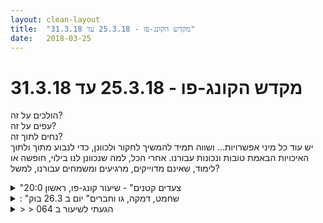 ```yaml
---
layout: clean-layout
title:  "מקדש הקונג-פו - 25.3.18 עד 31.3.18"
date:   2018-03-25
---
```

# מקדש הקונג-פו - 25.3.18 עד 31.3.18 
הולכים על זה?<br> עפים על זה?<br> נחים לתוך זה?<br> יש עוד כל מיני אפשרויות... ושווה תמיד להמשיך לחקור ולכוונן, כדי לנבוע מתוך ולתוך האיכויות הבאמת טובות ונכונות עבורנו. אחרי הכל, למה שנכוונן לנו בילוי, חופשה או לימוד, שאינם מדוייקים, מרגיעים ומשמחים עבורנו, למשל?

<details>
                    <summary>"צעדים קטנים" - שיעור קונג-פו, ראשון 20:0</summary>
                    כניסה מיידית למצב של עבודה<br> הנאה ומשחק.&nbsp;&nbsp;כמו ילדים.<br> תקשורת נעימה.<br> הנאה ומנוחה<br> עבודה עם התנגדויות<br> אי-נוחות והמתנות שמגיעות איתה<br> עבודת ידיים<br> תרגול פורמות במהירות גבוהה<br> היכן אני נמצא?<br> קבלה<br> מצפן ההנאה<br> הנאה, סבל ולמידה מהם<br> ביצוע משימות בשלבים<br> עמידת ידיים<br> <br> שיעור עשיר ונהדר. ביחד עם דרור, ריבּ, עדי, יניב וישי.<br> מ 18:55 עד 22:45
                  </details><details>
                    <summary>: "שחמט, דמקה, גו וחברים" יום ב 26.3 בוק</summary>
                    אם אני יכול לשחק שח או דמקה או גו לצפות<br> אילו מהלכים אפשריים לפרטנר, ואיך אוכל להגיב<br> לכל מהלך שלו,<br> ואם אוכל להתבונן ולראות אילו מהלכים אפשריים<br> לי בסיטואציה אליה הגענו במשחק, ואיך הפרטנר<br> יוכל להגיב על כל אחת מהן,<br> אוכל באותו האופן להתבונן בפרטנר ובעצמי בעת<br> הקרב, להיות מוכן להגיב על כל מהלך, ולפעול איך <br> שנראה הכי קשה ליריב להגיב יעיל.<br> עבדנו בשיטת אימון בה נלחמנו בבעיטות עד גובה<br> החגורה, לאט ובלא ליצור מגע.<br> הרבה לחץ ירד ואיפשר ראייה צלולה יותר של האפשרויות<br> ויעילותן. התאמנו גם בבעיטות לא חזקות,<br> וראינו את ההבדלים.
                  </details><details>
                    <summary>> > הגעתי לשיעור ב 064</summary>
                    
                  </details><details>
                    <summary>"שחמט, דמקה, גו וחברים" – שעור יום ב' 26.3.3</summary>
                    שעת הגעה: 6:30 – שעת סיום השיעור ה&quot;רשמי&quot;: 7:55 – סיום השיעור שלי: 8:15<br> משתפים: יואב, אינגריד, רמי<br> מנחה: בן<br> <br> הגעתי לשיעור עם כיווץ במפרק ירך שמאל, שנות מורגש לכל אורך השיעור.<br> הנושא שלי לאותו בקר: להתבונן ברזולוציה דקה יותר ממה שאני רגילה על מה שקורה לי כשאני חווה רגשות – פחד/ התרגשות/ חוסר אונים ולאפשר באופן מודע לרגשות האלה להיות – מבלי להאמין למחשבה שאני חלשה וחשופה ושאין לי מה לעשות עם זה.<br> <br> -&nbsp;&nbsp;&nbsp;&nbsp;בשיעור בהנחיית בן התחלנו בתרגול הסתות באוויר, בעיטות באוויר.<br> -&nbsp;&nbsp;&nbsp;&nbsp;בזוגות, א&quot;כ פרטנרים מתחלפים, א&quot;כ מול בן.<br> -&nbsp;&nbsp;&nbsp;&nbsp;כשהסתכלתי על קרב הרגליים תחילה של יואב עם בן, הבעיטות של בן ביואב נראו לי מפחידות והרשיתי לעצמי לחוות את הפחד שהן עוררו.<br> -&nbsp;&nbsp;&nbsp;&nbsp;א&quot;כ התבוננתי ברמי, שגם הוא &quot;חטף&quot; בעיטות אבל אל נראה מתרגש מכך יתר על המידה.<br> -&nbsp;&nbsp;&nbsp;&nbsp;כשהגיע תורי חוויתי שילוב של ביטחון בכך שבן לא יפגע בי ויתאים את עוצמת הבעיטות שלו אלי, יחד עם פחד מאוד גדול – הרגשתי חיוורת.<br> -&nbsp;&nbsp;&nbsp;&nbsp;תוך כדי האימון בן השווה את הקרב למשחק דמקה או שח מת – זה פתח לי תובנה חדשה כי ממש ראיתי את מה שהוא ניסה להעביר לנו: לא מי שיותר גדול או יותר חזק או יותר זריז מנצח, אלא מי &quot;שרואה את המהלך הבא&quot;, כלומר מי שיש לו תכנית ואסטרטגיה. זה מאוד התחבר לי לחווייה של משחקי שחמת שהתנסיתי בהם בחודשים האחרונים.<br> לאחר שיחה עם בן בנושא אחר לגמרי התיישבתי ורשמתי התרשמויות מהשיעור וסיימתי בשעה 8:15.<br> היה שיעור משמעותי מאוד, למידה עמוקה ומקדמת, עם שילוב מושלם בין מה שהגיע אלי בתחילת השיעור לבין מה שבן העביר.<br>
                  </details><details>
                    <summary>"כוחות תומכים" - שלישי 21:3</summary>
                    התחלתי בערך בתשע וסיימתי בערך בעשר.<br> <br> בעיקר הרבה פורמות, יחסית, שביצעתי ושנעזרתי בהם בכדי לחדד את ההבדלים בין סגנון ה&quot;אגרוף האדום&quot; לבין סגנון &quot;ארבע התופעות&quot;,<br> <br> ככאלו שבעיקר מרכיבים את ה&quot;לאו חו&quot; שלנו. <br> <br> לקט תנועות רציפות במהירות גבוהה יחסית של תנועה עד שלוש בדר&quot;כ, מפורמות מסוימות, שפתחו בפני <br> <br> הבנה וראייה כיצד הן יכולות לשרת אותי בקרבות. <br> <br> המשך חקירה של פורמת &quot;חמש החיות&quot; וכיף בלבצע אותה מבחינת התנסויות שונות איתה.<br> <br> תודה !
                  </details><details>
                    <summary>שלישי 21:00 27.3.201</summary>
                    הגעתי לאיזור השיעור מוקדם אבל לא היה לי חשק וכח לעשות עם עצמי משהו. היה בי המון כאב רגשי ולאות פיזית ומנטלית.<br> <br> התיישבתי באזור נקודת המפגש בסביבות 8:50 ופשוט חיכיתי שמישהו יאסוף אותי מתי שהוא וייתן לי תרגילים ואני אנסה לבצע אותם בשעת אמת כמיטב יכולתי. קצת כמו בובה על חוט שמפעילים אותה. זה יותר קל כזה שמפעילים אותי מבחוץ לפעמים. ובאותם רגעים אני אכן משתדל לעשות את המיטב. בנתיים כן הצלחתי קצת לעבוד עם עצמי על איפשור לעצמי להרגיש, על שימת לב לשקט. <br> <br> בסביבות 21:25 הסייען החיצוני ניגש אליי ואמר לי שהוא סיים את תפקידו הערב. ואני חשבתי... הממ... זה מעניין. עד כה הייתי בטוח שמישהו ישלוף אותי ויעשה איתי איזו עבודה, ועכשיו מציגים לי כביכול את הרמה הבאה... אני כאילו יותר אחראי על השיעור שלי ולא אמור לצפות לכלום, אני מתחיל מתי שאני מתחיל ומסיים מתי שאני מסיים בין אם מישהו נותן לי תרגילים ובין אם לא. זה מה שהבנתי שעליי ללמוד מההתרחשות הזו.<br> <br> ואז עלה בי גם כאב שלא עשיתי מספיק עד אז... וגם בדידות, שמשאירים אותי לבד בעצם, מה שהצטרף לבדידות שחשתי גם לפני כן וגם כאב על כך שלא הבנתי עד כה בדיוק מה לעשות, כאילו הייתי אמור להבין את כל זה לבד עד עכשיו... וגם שיפוט על כך שלא הצלחתי ועשיתי יותר עד שהסייען החיצוני הלך וכאילו &quot;השיעור הסתיים&quot;.<br> <br> אבל בעצם הבנתי שהשיעור לא באמת הסתיים (כמו שהוא לא באמת התחיל) והמשכתי פשוט לתרגל בעוז את מה שחשבתי שהיה כדאי לי לעבוד עליו. עבדתי עם מסת הכאב הרגשי, להיות מודע לזה, להיות מודע גם לזה שמתבונן בזה. היו לי רגעים של הצלחה. אבל גם היה לי בלבול אם כדאי לי לשים לב רק לכאב הרגשי ולהיות נוכח שם או להיות נוכח בכללי כשבתוך זה יש גם את הכאב הרגשי. כביכול שתי מקורות התייחסות לנושא התנגשו זה בזה. <br> <br> הגעתי לאיזו התחלה של הבנה שאחד הסימנים של מודעות זה שהיא לא נאבקת בכלום אז אם עולה בי גם שימת לב לנשימה\יופי\שקט\תחושת הגוף זה יהיה קצת טיפשי להיאבק בלחסום את זה ו&quot;להעיף&quot; את תשומת הלב שלי אל הכאב הרגשי בלבד כמו באיזה משטר שכזה. מצד שני זה לא אומר שאי אפשר לכוון את תשומת הלב במיוחד לכאב הרגשי מדי פעם תוך כדי שימת לב לצופה (נוכחות) אם זה מה שעולה וצף. אבל בלי מאבק כזה. נראה לי. בנתיים. דרוש המשך חקירה וגם אשמח לעזרה.<br> <br> סיימתי ב22:25 באופן רשמי עם עצמי. וחשבתי שזהו. אבל לא באמת, הרגשתי קצת אחר כך שהסיום היה מלאכותי כי בעצם התחשק לי אחר כך להמשיך לעשות עוד דברים והמשכתי אח&quot;כ לעשות עוד דברים כמו לרוץ ולשפר את העבודה עם הנשימה, גמישות... וזה נמשך עד 23:00 בערך.
                  </details><details>
                    <summary>> > "כוחות תומכים</summary>
                    
                  </details><details>
                    <summary>שני 26.3.18 בוקר "שחמט, דמקה, גו וחברים</summary>
                    שעת התחלה 06:14&nbsp;&nbsp;חימום, הנאה מהתנועה. חשוך עדיין. שעון קיץ כך ששוב יש הזדמנות לחוות את הזריחה. <br> יוצא מנקודת ההנחה ששום הדרכה לא תועבר ומתחיל את השיעור. קשב למה מגיע אליי. לא מגיעים דברים גדולים אז אני מתחיל בעדינות. תנועות, בהמשך עבודת מדיטציה. כשאני פוקח את העיניים אינגריד כבר שם. בהמשך מצטרפים רמי ובן.<br> תרגול קרבות רגליים, החלפות. עבודה עם בן, תחושה שהוא מוגן היטב, לא יוזם, עבודה מדויקת על טווח. מרגיש קצת תסכול, מכך שקשה להגיע אליו, מצד שני נפתח לאפשרויות שהופכות לזמינות ברמת מיומנות כזו.<br> שיתופים - זיהוי של איזשהו ערפל או חוסר בהירות ומיקוד לגבי העבודה שלי עם הפרטנרים. <br> הסבר קצר, דימוי של משחק שח, דמקה או גו. העבודה עם אפשרויות, ואריאציות, בחינה של חלופות שונות, ההשלכות שלהן, בחירה בחלופה, התבוננות בתוצאה.<br> עבודה עם עצמי מול יריב דמיוני, אני תוקף, בהמשך אני מתגונן. הפך להיות מאד מוחשי וממשי. <br> סיבוב שני, עבודה בתורות עם בן. אני מזהה אצלי כמה מגמות. אחת היא כמה בטוחה הסביבה הזו עבורי? חוויתי חשש מספיגה של בעיטה בעוצמה חזקה, שקצת מנע ממני את ההנאה ה״משחקית״. כמה אני יכול להרשות לעצמי מול בן, עם ההרגל שלי לשמור על בטחון של הפרטנר שלי (למרות שאני בידיעה שהוא לא באמת זקוק ל״שמירה״ הזו) <br> זיהיתי שברמה מסויימת ההרגל הבטיחותי הזה קצת מעכב אותי. אני נמצא בפחות בקרה ממה שחשבתי על ההפעלה והכיבוי שלו.<br> בהתבוננות בעת התיעוד עולה לי עולם שלם של הטעיות, מגוון של בעיטות, מעין עולם שעשוע, שלא היה זמין לי בעת התרגול הבוקר. <br> עבודה נוספת עם ״יריב דמיוני״ הופך להיות תרגיל שמרגיש לי מלא בפוטנציאל.<br> עבודה פנימית קצרה תוך עבודה עם גמישות, השילוב עם הגמישות הפך את החוויה שלי מהעבודה ל״פחות כבדה״.<br> התבוננות ברובד פנימי שלי, לא מילולי או מחשבתי, שהיה שם מאז ומעולם, נאמר ה״אני הפנימי האמיתי שלי״. תרגול מעניין, מאתגר ומהנה. <br> סיום שיעור 07:58
                  </details><details>
                    <summary>רביעי 28.3.18 בוקר "הזדמנויות לוחשות</summary>
                    שעת התחלת השיעור 06:20 מיקום: לונדון מיניסטור<br> הגעה בנחת ללא מאמץ. בפועל יכולתי להגיע גם קודם אבל מהרגע שאני בתחושה של עודף (זמן) פתאום נעלם הלחץ. נעים, מעניין.<br> תנועות קלות: דגש על הנאה ולמידה<br> האגן- מזהה נוקשות בגב תחתון. תנועות שונות לשיפור התחושה. התבוננות באיכויות שיש ביכולת של הגב להחזיק עצמו זקוף בצורה כמעט נטולת מאמץ. <br> האגן כמחבר בין פלג גוף עליון לתחתון, האגן כמרכז וכמחולל של חלק גדול של התנועה. לכל התבוננות יש איכויות משלה. <br> השאיפה של השיעור שלי ״להתחרות״ בשיעורים קודמים: רואה שמצד אחד יש שם משהו מקדם, מצד שני משהו מלחיץ, האם מה שאני עושה כרגע יותר טוב או פחות טוב? איך הוא בהשוואה לשיעורים קודמים?<br> מנסה להתחבר לתדר אחר, שבו עבודה עם הנאה, מה כיף לי? לראות את ההצלחות של השיעורים הקודמים, ליהנות מהן, לראות אותן כסוג של סטנדרט. עבודה מתוך מקום שבו השיעור שלי כבר טוב יותר, בדיעבד. כאילו השגתי את זה כבר. <br> נהנה מהמרחב של הזמן שפיניתי לעצמי לטובת השיעור. <br> גלגולים - קדימה ואחורה, ממצב שכיבה ומעמידה שפופה. גיליתי שאחרי כמה גלגולים יש לי מעין סחרחורת. לא בטוח שזה מחוייב. מודעות לעצמות הגב, בעיקר בחלק העליון, ״גיליתי״ עצם חדשה.<br> עבודה עם גב ״פתוח״ וגב ״סגור״ <br> תרגול הזזות עם רמי - לקראת סוף התרגול, עבודה עם גב ״פתוח״ הרגשתי ששדרג את העבודה שלי. המשכנו בקרב נגיעות עדין. גילוי של עבודה עם גב פתוח וסגור במרחב הזה, שיפור לתרגול שלי.<br> סיום שיעור 08:30
                  </details><details>
                    <summary>רביעי 20:00 28.3.2018 "טוב אמיתי</summary>
                    התחלתי את השיעור שלי ב18:45<br> <br> עבודה פנימית בדגש על איפשור לרגשות\ תחושות להיות תוך כדי שימת לב גם לזה שמתבונן.<br> <br> עם ריבּ:<br> <br> דיאלוגים פנימיים שמציקים לנו יכולים להיראות מאוד קונקרטיים. אפשר לתת להם קול בתוכנו שמגחיך אותם.<br> אמרתי בפנים וגם בקול כל מיני דברים כמו בלה בלה בלה ומיאו מיאו מיאו... זה עזר להתחיל להרגיש שזה<br> לא אמיתי לגמרי, משהו כזה.<br> <br> סיימתי ב20:50<br> <br> אחרי השיעור המשכתי עוד לשבת עם עצמי ולתרגל איפשור\ נוכחות.<br> <br> היה משמעותי מאד.<br> <br> תודה<br>
                  </details><details>
                    <summary>"הזדמנויות לוחשות" - שעור יום ד' בקר 28.3.1</summary>
                    הגעתי ללונדון מיניסטור בשעה 6:30<br> <br> מה שהגיע אלי בתחילת השיעור היה להעמיק את תחושת הנוכחות שלי באמצעות חיזוק תחושת הנעימות בגוף.<br> התאמנתי עד שעה 8:20 ורוב הזמן עבדתי על גמישות, הרפיה, מנוחה וגם מעט תרגלתי בעיטות ותזוזות במרחב מול יריב דמיוני.<br> <br> חידדתי את היכולת שליטה שלי בהעצמת הנוכחות ובחירת החווייה שלי. מאוד נהניתי מהמרחב שאפשר לי זאת.
                  </details><details>
                    <summary>שלישי 28.03.2018 שיעור לא רישמ</summary>
                    שם התכוונות &quot;צעד חרישי&quot;,<br> אימון קצרצר מאוד במסגרת המיקרו שיעורים, תוך כדי מצב פיזי חיצוני של מחלה השיעור נכנס לחרך הפיזי של קימה לאחר מקלחת והליכה למיטה לישון. <br> נפתח עם קידה ונמשך עם מצב של ניסיון להפתח לכוחות שונים של ריפוי לשערי למידה תוך כדי הליכה למיטה.<br> הרגשתי כוחות שונים שערים שונים שמתדפקים, ניסיתי כמיטב יכולתי להיות קשוב להם. <br> לאחר ששכבתי במיטה, קמתי שוב כדי לסגור את השיעור בקידה.<br> היה שיעור מצוין.<br>
                  </details><details>
                    <summary>> > איזה יופי!!</summary>
                    
                  </details><details>
                    <summary>"צעדים קטנים" ראשון 25.3.18 20:0</summary>
                    השיעור מתחיל בערך ב 19:30<br> להנחות תנועה נעימה<br> מתחילים בישיבה<br> מה מאפשר לנו מרחב הישיבה<br> זורמים לעמידה<br> להנות מהגוף<br> משחקים <br> רוקדים<br> עבודה עם דימוי של לוחמי סומו<br> הממשיכה גם בדרך אל הגינה<br> דרך הדימוי אפשור לעצמה של הקול להיות<br> <br> להנחות תקשורת נעימה<br> זורמים אל מתקן החבלים שבגינה<br> תשומת לב לתקשורת עם הגוף שלנו<br> משחקיות ורוך בעזרת הקשב<br> <br> כמה דקות לסיום השיעור<br> הקשב הינו מכרה זהב שאינו כלה שתמיד זמין לנו <br> בחירת תנועה או כמה תנועות לסמן לנו משהו מענג במיוחד שחוונו השיעור שיהיה זמין לנו ביום יום<br> <br> שיעורי הנהדר עם ריב, בועז ויניב מסתיים בערך ב 20:20
                  </details><details>
                    <summary>"טוב אמיתי" רביעי בשמונ</summary>
                    שיעור כיפי ומועיל עם בועז,<br> בדרך לנקודת המפגש קיבלתי דיוק לגבי תנאי הציוד שסחבתי איתי כך שאוכל להתנייד יותר בחופשיות.<br> בהמשך קיבלתי הנחיה לעמידת לוחם קלילה ודינאמית עם תרגול יציאה לתקיפה והתחמקויות, תרגול בעיטה קדמית ובעיטת פטיש, גמישות, תרגלנו יד מתחמקת, סימונים והסטות, דיוקים לחמשת החיות והפניה ללקיחת שלושה דברים עיקריים מהשיעור. בחרתי בעמידת לוחם קלילה ודינמית, חיזוק בעיטות רגל שמאל שלי ושמירה על האצבעות. בנוסף עשינו תרגול אפשור והנאה מהנשימה.<br> לקראת סוף השיעור נזכרתי ברצוני לחזק את הגב התחתון כך שאוכל להחזיק ישיבה מזרחית בגב זקוף יותר בקלות.<br> <br> שיעור נהדר!<br> תודה!
                  </details><details>
                    <summary>> > כל הכבוד לבועז ולך</summary>
                    <br><br><table width='70%' cellpadding='0' cellspacing='0' bgcolor='#C6C7C6'><tr><td height='1'></td></tr></table><br><b>מדברים על מדיטציה:</b> <a href="http://forums.tapuz.co.il/meditation" target="_blank">http://forums.tapuz.co.il/meditation</a><br/><br/>לומדים את אמנות המדיטציה: <a href="http://www.ThePracticalMeditation.com" target="_blank" rel=nofollow>www.ThePracticalMeditation.com</a><br/>לומדים את אמנות היכולת: <a href="http://www.MagicalChanging.com" target="_blank" rel=nofollow>www.MagicalChanging.com</a>
                  </details><details>
                    <summary>> > > > תודה! חג שמח</summary>
                    
                  </details><details>
                    <summary>"שכבות וזרעים" חמישי 18:00 29.</summary>
                    שלוש נקודות לתשומת לב ועבודה איתן/ היעזרות בהן:<br> אני מרוצה<br> אני משתפר<br> אני עושה טוב (לעצמי, לאחרים, לעולם...)<br> אלו נקודות שאני יכול להבחין כיצד הן באות כבר לידי ביטוי, ואני יכול להעזר בהן להכוונה ושדרוג של העשייה שלי<br> <br> שלוש שכבות בסיסיות וחשובות:<br> מנוחה - באפשרותי לנוח בכל רגע ועשייה. גם כשהעשייה היא מנוחה - המנוחה יכולה להיות יותר עמוקה, מלאה ואיכותית. ובוודאי שגם בכל עשייה אחרת. מנוחה ברבדים שונים (למשל - מנוחה של הגוף תו&quot;כ עליות מתח, ולמשל מנוחה ממחשבה טורדנית תו&quot;כ עליות מתח...)<br> זבל - עבודה מיטיבה ופינוי של זבל שמצטבר בתוכי. פינוי של המיותר. זבל הינו חלק ממעגל החיים... המינוח זבל יכול לבלבל אולי. אני מפנה את מה שצריך בנשיפה למשל, או בשירותים. אני מתבונן במועקה שאני חווה ומאפשר למה שצריך להתפנות לצאת...<br> רצון - מה אני רוצה ליצור? מה אני רוצה? לזהות את הרצון, להרגיש אותו, להתחבר אליו<br> זו אנרגיה שיכולה גם להביא לפעולה או פעולות, ולמימוש ויצירה. וגם לרצון יש שכבות והרבה פעמים הוא משתנה ואני מזהה רצון עמוק יותר שלאו דווקא יתממש כמו שחשבתי שיתממש<br> <br> רצון לעומת דרמה (שעל פניו נראית כמו רצון)<br> רצון שהוא בעצם כאב שזקוק לקשב<br> <br> העזרות במילה &quot;הפסקה&quot; על מנת לנוח, להרפות מדברים מסויימים...<br> <br> 3 שלבים בעבודה עם זרעים:<br> קבלת הזרע, התעסקות עם הזרע, הצמחת הזרע<br> <br> עזרה לגבי תיעוד ביומן<br> <br> שיחה מועילה מאוד עם ריב שלמדתי בעזרתה דברים חשובים ונתנה לי השראה<br> תודה :) :)<br> <br> <br> <br> <br> <br> <br>
                  </details><details>
                    <summary>> > כל הכבוד לריבּ ולך</summary>
                    איזה תותח אתה יניב <img src="http://www.timg.co.il/tapuzForum/images/Emo358.gif" alt="|מצדיע|"><br><br><table width='70%' cellpadding='0' cellspacing='0' bgcolor='#C6C7C6'><tr><td height='1'></td></tr></table><br><b>מדברים על מדיטציה:</b> <a href="http://forums.tapuz.co.il/meditation" target="_blank">http://forums.tapuz.co.il/meditation</a><br/><br/>לומדים את אמנות המדיטציה: <a href="http://www.ThePracticalMeditation.com" target="_blank" rel=nofollow>www.ThePracticalMeditation.com</a><br/>לומדים את אמנות היכולת: <a href="http://www.MagicalChanging.com" target="_blank" rel=nofollow>www.MagicalChanging.com</a>
                  </details><details>
                    <summary>> > > > תודה</summary>
                    
                  </details><details>
                    <summary>ב 21, 26.3 "מאיפה שנמצאים, ממה שיש</summary>
                    שיעור מופלא, בעיקר עם שני<br> החל בשבע וחצי והסתיים בסביבות תשע וארבעים. <br> <br> להותיר מאחורינו את העולמות שמהם הגענו, וכל צעד מקרב אותנו אל העולמות שאליהם אנחנו הולכים. המלאים פוטנציאלים עשירים ומופלאים שניתן להתכוונן אליהם, להתמגנט אליהם. <br> <br> העכשיו המדבר אלינו בדרכנו. בן ברית. <br> <br> תנועה בקטנה דרך עולם החצרות. <br> <br> התמקמות בחצר של אחוזה יפהפיה. דמויות השראה שלנו בהקשר לקונג פו. מיסטר מיאגי, למשל. <br> <br> לנסות להזיז את הבוהן ברגל רק על ידי כוונה/דמיון, לא על ידי הפעלתה הרצונית. הצלחתי. בקטנה אמנם, אבל בקלות (!!!). <br> <br> הגשמת משאלות מיידית. מה הייתי רוצה ללמוד לעשות? הופס, מגשימים זאת. <br> <br> ראיה של האנרגיה שאנו מקבלים מהמקום והודיה לו. <br> <br> הליכה שקטה החוצה וחזרה אל העולם. <br> <br> ניצול רגע החזרה אל העולם המוחשי, כמו נחיתה אחרי טיול במימד אחר, כדי להזמין לעצמנו מה היינו רוצים שיופיע בזמן הקרוב בחיינו. <br> <br> תודה!!!
                  </details><details>
                    <summary>"תהליך עם אוזניים</summary>
                    <br> תחושת כעס חזקה. <br> כאב בגב. <br> להרגיש את הגוף מהגוף.<br> להרגיש את המקום שבו כואב, סקרנות לתחושות.<br> להתייחס באופן חיובי לכל התחושות בגוף, כמכוונות.<br> עולה עוצמה רגשית, בכי. שחרור.<br> להוסיף מודעות עדינה לנשימה.<br>
                  </details><details>
                    <summary>> > זה היה בשבת 16:00 31/0</summary>
                    
                  </details><details>
                    <summary>משיעורי השבוע של</summary>
                    המשך ושיפור ההבחנה האקטיבית במה שמסופק לי על ידי עצמי ובמה שמסופק לי מבחוץ.<br>
                  </details><details>
                    <summary>> > א' 25.3.2018 - "צעדים קטנים</summary>
                    <b>מנוחה ערה</b><br> ניסיתי להימצא במצב רציף, מעמיק והולך, של מנוחה ערה, בין השאר על ידי הכנסת מודעות לתהליך ההנחייה שלי את עצמי כך שאוכל להיענות לו במלואי - לאפשר שלא יהיה נתק בין חלק שמנחה לפעמים במנותק מהמציאות, &quot;על ניוטרל&quot;, לחלקים מונחים שלא יכולים להתחבר להנחיות ולהיענות להן.<br> זה עזר מאוד בזרימה ובניהול העצמי שלי, ובהתנהלות השיעור הכללית שלנו (שלגביה הנחיות שהגיעו דרכי היו מינימליסטיות ו&quot;פינו אותי מהדרך&quot; במהירות, העבירו את ההנחייה למישהו אחר).<br> <br> <b>מאמץ מתמשך</b><br> מנוחה בתוך ריצה, יותר משהצלחתי עד היום.<br> <br> <br> מתוך החלק עם עדי, בועז ויניב:<br> כל החלק הזה היה בהדרכה קסומה לגמרי של עדי.<br> + תנועה נעימה, משחקיות תנועתית מענגת, שמחוברת גם למשחקיות שיכולה לאפיין את היומיום שלי.<br> בתנועה חופשית, עם דימויים מועילים - למשל של מתאבק סומו (היה חמוד כשכולנו השתמשנו בדימוי הזה באותו זמן, לרגע נהיינו חבורת הרים יפנים <img src="http://www.timg.co.il/tapuzForum/images/Emo13.gif" alt=":-)">)<br> + תקשורת שיש בה קשב מלא (תרגול מופלא על מתקן החבלים בגינת המכשירים ברחוב דפנה, גם באמצעות הקשבה לאחרים דרך הגוף כשכולנו היינו על המתקן).<br> + הפנמת מה שחוויתי/למדתי עד כה כך שאוכל לזמן את זה בחזרה בקלות, באמצעות שימוש בתנועה (השתמשתי בהרמת הרגל וטפיחה על הירך, מתוך העבודה עם הסומו).<br> <br> <br> מתוך החלק עם בועז ויניב:<br> <br> יניב הנחה אותנו בעבודה פתוחה, חופשית, עם שלושת הפוינטרים <b>מנוחה</b>, <b>הנאה</b>, ו<b>מטרה</b>. בועז עזר לנו <b>להגיע לעסוק במה שאנחנו מעוניינים לעסוק בו</b>, גם אם זה מלוּוה בהתנגדויות (חש כבר עכשיו בסיפוק שנובע מההצלחה להגיע אל מה שרציתי להגיע אליו, ומניח לסיפוק הזה למשוך אותי; מודע להתנגדויות, ומנטרל את יכולתן לנהל אותי; השתמשתי בין השאר בגרסה חסכונית של &quot;חיתוך חבל הטבור&quot;, טכניקת אנרגיה מרפאה לטיפול עצמי).<br> <b>הגעתי בעזרת שתי ההדרכות בשמחה לפעילויות שיש בי התנגדות מסויימת כלפיהן</b> (היה נעים מאוד למשל לשתף פעולה עם בועז בעזרת פורמט ה&quot;הפוך על הפוך&quot; המבורך הזה, ולהצליח להתחיל בעבודה משותפת מאמצת ומתגמלת שהיה ברור שלא בא לנו עליה עכשיו).<br> <br> <b>עבודה נמוכה</b><br> נשענים על כפות הידיים באופן רציף (אפשר להזיז אותן כדי להתקדם), ומשתמשים ברגליים לקרב רגליים נמוך. <b>שימוש בדימוי</b> (שלי כיחידה עם ארבע גפיים זהות) <b>ובמטרה</b> (להקליל את השימוש ברגליים בהשראת השימוש בידיים). <br> <br> <br> מתוך חלק עם ישי, בועז ויניב, בהדרכת בן:<br> <br> <b>איפה אני עכשיו? </b><br> + אני לא בהכרח נמצא במיקום של הגוף הפיזי שלי.<br> עוזר לי מאוד לבדוק איפה אני נמצא עכשיו (או למקם אותי כרצוני), ולעשות בזה שימוש. לצפות בגוף שלי נח, נע, משנה מיקום, להפעיל אותו כמו גף מרוחק, להבחין בהשפעה של זה על הדיוק, הבהירות (גם החושית), הנוכחות, ההרגשה, החופשיות..<br> החווייה המעוררת, המרחיבה, המרגשת תמיד, של להסתכל בי שמסתכל בי, ההיזון החוזר שנוצר ככה ותוצאותיו.<br> + אני לא חייב להימשך אל תוך מה שמזוהה בי כמאבק, להיבלע בתופעה כזאת ולתפוש את עצמי כחלק ממנה.<br> עוזר: לקבל את קיומה; אם משהו בי מנסה להפסיק אותה, להרפות מזה; לאפשר לעצמי עוד מההקלה שמגיעה עם הפסקת היותי בלוע בתופעות בתוכי, עוד מההבנה שהקלות שאני מחפש לא נובעת מהפסקת תופעות אלא מהיותי חופשי מהן, עוד חופש.<br> <br> <b>קידוד - יצירת קריאות זמינות לפרוצדורות מועילות</b><br> אני יכול לקשר ביטויים (או סמלים, תנועות פיזיות, אובייקטים..) לתנועות פנימיות נבחרות, ולזמן אותן באמצעותם.<br> למשל לזמן תנועת אישור ואיפשור, של הכל או של כל מה שאני מכוון אותה אליו, באמצעות המלה &quot;כן&quot;.<br> <br> <b>ייטיב אתי להעמיק את ההתייחסות שלי גם אל היומיום שלי כאל מקדש.</b><br> <br> <b>מצפנים: סבל והנאה</b><br> אני יכול להשתמש בהנאה, בעזרה, בלמידה, ובכל מצפן אחר שעוזר לי, כדי להתמצא במקדש שלי. זה של השיעור, זה של היומיום.<br> + סבל מודע, סבל מבוקר, מכוון<br> סבל הוא מצפן נהדר, כשהוא מודע.<br> אני יכול גם ליצור סבל בכוונה ולהשתמש בו.<br> הפקתי ואיתרתי הנאה וסבל תוך ביצוע כל מני משימות, ונעזרתי בהם.<br> הם יכולים לשמש אותי, שניהם, גם במופעים קטנים ועדינים מאוד.<br> <br> אני יכול <b>לדלג ביעילות בין משימות</b> בשיטה הבאה:<br> לערוך לי רשימת משימות.<br> לסמן משימה שהגעתי אליה, בחץ מעלה.<br> לסמן משימה שהשלמתי את רובה, בעיגול.<br> לסמן משימה שהושלמה, בקו עליה.<br> + תרגלתי את זה על כמה משימות – עשיתי ביניהן סבב נגיעות ראשוניות, סבב שני להשלמת רוב כל אחת, וסבב שלישי להשלמתן.<br> + חוויתי את עצמי בדמיון, מיישם את זה על מה שאני רוצה.<br> + מצאתי דברים שאני נמצא בהם בשלבים שונים, ואת ההנאה הייחודית של כל שלב.<br> + חוויתי את עצמי כגיבור-על בשלושת השלבים.<br> <br> מקצת לשבע עד רבע לאחת עשרה שם (והמשך מאוד זורם לאחר מכן)
                  </details><details>
                    <summary>> > ב' 26.3.2018 - "מאיפה שנמצאים, ממה שיש</summary>
                    הנסיבות הכתיבו לשמחתי שיעור שעיקרו אמנות הריפוי, וכך היה.<br> <br> <b>שיפור תחושת הבית הכללית שלי יכולה לבוא גם דרך עוגנים חומריים.</b><br> אם בית או זוגיות תומכת או כרובית או טוסטר מגבירים את תחושת ה&quot;אני בבית&quot; הכללית שלי, ובמיוחד אם מתאפשר לי בסופו של דבר לספק אותה לעצמי גם בלי העוגן הזה, הרי מדובר בשער נהדר.<br> <br> <b>&quot;האדמה שלי&quot;</b><br> אני יכול לגשת לשיפור העיגון שלי בעצמי דרך שערים רבים (תזונה מתאימה וטיפול גופני מתאים, למשל), ולשפר ככה את החופש שלי לנוע בעולם כרצוני.<br> <br> <b>לתת</b><br> + לא כל כך משנה למה ניגשתי לנתינה (כהיענות טבעית לצורך של אדם אחר, מתוך אנוכיות גמורה, בגלל שהמערכת שלי נוטה לאמפתיה מטבעה, כי הבנתי שמדובר במקור אנרגיה/ביטחון/סיפוק לעצמי..).<br> אם סיפקתי לעצמי רגעים טובים (למשל רגעים חסרי זמן של התמסרות דרך נתינה), הרווחתי אותם.<br> אם איפשרתי לעצמי/לעולם את הפירות של רגעים כאלה, קיבלתי אותם.<br> + לטיפול יש צורות רבות (שיחה, עזרה בזמן שיעור, טיפול &quot;מסורתי&quot; כלשהו..). אפשר להרוויח מנתינה דרך טיפול, לא משנה מה צורתו.<br> <br> <b>מנוחה, התרווחות בגוף, בשקט, בנשימה</b><br> גן פינצ&#39;וק היה היום מואר וחמים ושקט וכמעט בלי אנשים, כאילו ממש תוכנן בשבילנו לשיעור הזה.<br> <br> <b>&quot;צ&#39;י מורד&quot;, שיפור הכוונת התנועה בגוף</b><br> (&quot;צ&#39;י מורד&quot;: כינוי שגור ברפואה סינית לאנרגיה כלשהי שנעה בכיוון שהיא לא אמורה לנוע בו - למשל מזון מעוכל שחוזר למעלה, שיעול בלתי פוסק..) <br> שלושה תהליכים, שאפשר להשתמש בהם לכשעצמם או במשולב:<br> + מקיף את עצמי בעצמי, ממלא אותי בי: ספרה מקיפה את הגוף, דרכה אני מטפל בו, דרכו אני משפר אותה / מתרווח אליה / מתערסל בה..<br> + מניח לגוף שלי להיות אחד, לכל מקום בו לתקשר עם כל האחרים. בין השאר גם דרך עדכון התנוחה שלי (לא משנה באיזה תנוחה אני) כך שתנועת האוויר דרכי ובי מוקלת ומועילה יותר ויותר.<br> + משגר הנחיה או בקשה להסדיר את התנועה/ות בגוף שלי, ביחס לכלל התנועות או לתנועה ספציפית (השתמשתי בדימוי של מישהו שמשלשל מכתב לתיבת דואר, טופח על התיבה כדי לוודא שנפל למקומו, ואז נשאר בעירות נעימה, קשובה, בלי ציפיות מיוחדות).<br> <br> <b>יוצר לעצמי סביבה ריפויית (דמיינתי מן קפסולה קסומה סביבי) שמתווכת לי אנרגיה רצויה</b>.<br> בתום העבודה, מעגן את החיבור לאנרגיה הזאת. שתמשיך להיות מוזרמת אלי גם הלאה.<br> <br> <b>אני יכול להיות עם אדם אחר ולספק לו תמיכה מלאה בכל המובנים, בלי שום חיקוי או הדהוד של בעיות שהוא נתקל בהן או של אופני ההתמודדות שלו איתן.</b><br> גם אם הן באופן מאוד ממשי לא רק שלו אלא גם שלי, ואני פשוט נתקל בהן דרכו.<br> <br> <b>מה שאני מראה לאדם אחר הוא דבר אחד, מה שאני מראה לעצמי - עניין אחר.</b><br> להסתיר מעצמי את ענייני ולא לטפל בהם &quot;מתוך התחשבות&quot; זאת לא הקרבה למען מישהו אחר, זה סתם להיות טמבל.<br> <br> <b>דברים שנדמים קשורים, לא בהכרח קשורים</b>.<br> אם נדמה לי נגיד שככל שאנשים מתבגרים הם מחלימים יותר לאט (ואולי זה אפילו נסמך על זה שבדרך כלל זה ככה), ובזמן האחרון אני חווה שאני מחלים יותר לאט מבעבר, טבעי שאקשר בין שני הדברים ואצרף לזה גם את שאר מה שנראה לי הגיוני לצרף לחבילה, למשל הרגשה שאני מזדקן וככה זה.<br> עוזר לי מאוד להבחין מה מזה דמיון (כולל קישורים דמיוניים) ומה מציאות.<br> ואם כבר דמיון, אני יכול לבחור דמיון שעוזר ולהשתמש בו.<br> <br> <b>הליכה יכולה לשמש אותי כצורה קסומה לגמרי של טיפול בעצמי</b>.<br> חוויתי את היות ההליכה שלי מנוע לחיבורי לסביבה ולהזרמה טובה של אנרגיה בי ודרכי.<br> חוויתי את המימד הנצחי בהליכה שלי, כמן אירוע שלא התחיל ולא ייגמר, חלק מרגע נצחי.<br> השתדלתי לאפשר לעצמי בזמן ההליכה מנוחה כזאת מכל מה שלא קשור לעכשיו, שאם אחפש בעתיד מעין &quot;שקופיות חיות&quot; של רגעים שאני רוצה לחוות מחדש כדי לנוח בהם לגמרי, זה יהיה אחד מהם.
                  </details><details>
                    <summary>> > ד' 28.3.2018 - "טוב אמיתי</summary>
                    מתוך החלק הראשון (לבד ועם בועז, ליד נקודת המפגש):<br> + גישות שונות ל<b>ניהול משימות ביומיום</b> (ביניהן זו שהוצעה לי בשיעור ביום ראשון והשתמשתי בה מאז ביעילות, שימוש ב&quot;כל מה שאני עושה זה מצויין&quot;, ופרקי זמן קלים לעיכול שכל אחד מהם מוקדש למשימה אחת וביניהם יש הפסקות - למשל 25 דקות למשימה ואז חמש דקות הפסקה).<br> + <b>בית ספר אחד</b><br> היו לזה כל כך הרבה מופעים השבוע. אחד מהם:<br> את צורת העבודה האחרונה (5/25) שתיארתי כרגע יישמתי השבוע עם רצפים של ארבעה פרקי זמן ומצאתי שהיא נהדרת, ואז פתחתי לי איזה פורום מסחר אלקטרוני ונתקלתי שם, מכל המקומות בעולם, בפוסט של מישהו שממליץ עליה בדיוק - אשכרה עם ה-25 דקות עבודה &quot;שלי&quot; וחמש דקות הפסקה &quot;שלי&quot; וארבעה רצפים &quot;שלי&quot;, כעל שיטה ידועה <img src="http://www.timg.co.il/tapuzForum/images/Emo2.gif" alt=":-0"> מי ש&quot;פיתח&quot; אותה כינה אותה &quot;פומודורו&quot;, וכבר יש כל מני אפליקציות וספרונים והתאמות שלה לקהלים שונים (למשל פרקי זמן יותר קצרים לילדים), וזה וזה.<br> אז כן, זהו. בית ספר אחד.<br> <br> <br> מתוך החלק השני (עם חגי, על גג גן העיר):<br> <br> <b>שדרוג שני אופני פעולה</b>:<br> אחד - אני מציב לי איזשהו יעד (למשל להגיע לעשייה מסויימת), נתקל במה שיש בדרך לשם, מטפל בהכל / מתבחבש לי עד שהתהליך מכלה את עצמו, בסופו של דבר מגיע לתנאי המינימום שמאפשרים לי להתחיל, ומתחיל.<br> שני - מגיע לשם בקלות, בצעד אחד או בלי לעזוב את המקום בכלל, משהו מיידי שכזה.<br> + בסבב מתמשך של שיתופים (בהתחלה בנוגע לאופן הפעולה הראשון, ואז בנוגע לשני) עלו כל מני התנסויות שלנו עם שניהם, רעיונות (בחלקם מבוססי מציאות, בחלקם לא ממש) שיש לנו לגביהם, ועוד.<br> למשל: התמכרות לאופן-פעולה מסויים; דימוי אופן-פעולה קליל כ&quot;קשה&quot;; אני יכול ליצור הרגלים שיתמכו בי; אני יכול להיעזר במודעות ובחירה קלילה; אני יכול להכניס רוח קלילה למערכת ולהסתייע באיזה הגה מצחיק או פולני או משהו בשביל זה – למשל &quot;נו שוין&quot; משועשע לנוכח &quot;קושי&quot;..<br> + בסבב הפעלות-שדרוג בנות פחות מחמש דקות, מי שתורו להפעיל אותנו ציין איזה אופן-פעולה הוא עוזר לנו לשפר עכשיו, וניגש למלאכה.<br> למשל: לא מתכנן איך להגיע בעתיד למצב שבו אוכל להגיע מייד למצב רצוי, אלא מגיע עכשיו למצב רצוי; תכנון מראש של רגע עתידי ובאיזה מצב אגיע אליו; התייצבות מיידית לקרב סימונים עדין. האם אמנם התייצבתי אליו במלואי מייד? יכולנו לעצור את הקרב בכל רגע ולהעניק לשני ציון על העדינות שלו, ואז גם הוא נתן לנו ציון על שלנו. לקח לי דקה או שתיים להגיע מעדינות &quot;2&quot; לעדינות &quot;9&quot;, חגי הגיע מראש עם עדינות &quot;10&quot; ונשאר בה.<br> <br> היתה לכל זה תחושה מאוד יעילה. לשיתופים, להפעלות, לעצם העלאת הנושא הזה למודעות.<br> <br> <b>הנעמת השהייה שלי במזג האוויר הפנימי ששורר בי.</b><br> + <b>&quot;מילמוליזציה&quot;</b> של כל מני שיחות פנימיות, נאומים וכן הלאה, כדי להפוך קולות פנימיים לרק קולות, לעקר את היכולת שלהם להגיד דברים שנשמעים לי משכנעים.<br> הפיכת מה שנוצר מזה, לנעים יותר ויותר. (בין השאר הנחתי להם ליהפך לקול של הים, ולמשהו שהזכיר לי את מקהלת הילדים &quot;צדיקוב&quot; מתקליט של &quot;ספר הג&#39;ונגל&quot; ששמעתי כשהייתי קטן. קישור מצורף.)<br> + <b>התמסרות גמורה לנתינת עצמי לעצמי</b>. כדי להיענות לקריאות לתשומת הלב שלי לפני שהן מתגברות מלחש לקקפוניה, כדי למנוע את הצורך בכך מלכתחילה..<br> + <b>הבחנה בפחד שיש בי ממציאת פיתרון מיידי</b>, שמא אצליח, או שמא אצא דביל בעיני.<br> <br> <br> מתוך החלק השלישי (בהדרכת בן, עם אסא ובועז, ליד נקודת המפגש):<br> מעלים מהסביבה מה שאני רוצה, מבחין בה בלעדיו.<br> מניח להעלמת פרטים מהסביבה להבהיר לי את תגובות המערכת שלי אליהם.<br> מוסיף לסביבה מה שאני רוצה.<br> (עבודה רבת עוצמה מאוד. הוסיפה לאיכותה הכנה מהחלק הקודם של השיעור, שבו חגי הציע לשנינו לדמיין מה היינו רואים לו המגדל על גג גן העיר לא היה שם, והמשכתי משם להשקיף בסביבה שאין בה בניינים, יש בה אור, וכן הלאה. מן פלא שכזה.)<br> <br> <br> מתוך החלק הרביעי (עם בועז, לפני ואחרי ההדרכה של בן):<br> <br> <b>אומדן חישת הגוף</b><br> בדירוג מאחת עד חמש, איך אני אומד את חישת הגוף הממוצעת שלי ביומיום?<br> עזר לי השימוש בסולם המתירני הזה, שמתיר לכל דרגה להיות מן נתח שמנמן שתחילתו וסופו רמות שונות מאוד זו מזו.<br> <br> המשכנו לתרגל <b>הוספה והעלמה של דברים לסביבה וממנה</b>, כשמי שתורו להוסיף משהו יכול לעשות את זה רק אחרי שהטמיע מספיק את הדבר הקודם, קיבל אותו לעולמו במידה מספקת. שיתפנו לפעמים בדברים שעזרו לנו &quot;לעכל&quot; את התוספת הקודמת. קצת מזה:<br> הים במרחק כמה עשרות מטרים מאיתנו, שלושה תלמידי הפרק השלישי עובדים לידנו (לקח לי זמן להפוך את נוכחותם ממאיימת לסופר נעימה. עזר: יש לי כלים לאמוד את &quot;המקום שהם נמצאים בו&quot;, למשל דברים מסויימים שבהם אני בפרק השלישי בעצמי; הם עוסקים להם בשקט בשלהם בינם לבין עצמם), רמת הלחימה שלי די עמוק אל תוך הפרק השלישי (עזר: יכולות הלחימה הנוכחיות שלי מובנות מאליהן עבורי), אני שבע ומלא חיוניות כאילו התייצבתי לשיעור שלי לפני כמה דקות..<br> הוספת אלמנטים לסביבה הבהירה אותה להפליא, עבורי. קל לי להציג לי מחדש הרבה ממה שהיה סביבי באותם רגעים, למשל בחורה וכלבה שעוברות לידנו, את אסא ושמואל ובן לידם (ולא לידם, ושוב לידם), ועוד כל מני - באופן חי ומפורט מאוד.<br> <br> כל אחד מאיתנו בחר לו מקום שייקח אותנו אליו ומה ייתן לנו בו, ואז יצאנו לדרך.<br> <br> ב&quot;פיל הלבן&quot;, בחרנו לנו כל פעם פעילות שבה נוכל לשפר את החיוניות שעומדת לרשותנו, את הנשימה שלנו, כל מה שיאפשר לנו <b>פעילות נמרצת מתמשכת בקלות</b>. האינדיקציה לסיום העבודה היתה כשכל אחד מאיתנו מצא שלושה דברים שעזרו לו בזה באמת. הפעילויות היו קרב מלא, קרבות חלקיים שונים וריצה.<br> עזרה לי במיוחד תפישה של עצמי כחלק מהסביבה, ושל הפעילות שלי כנובעת מהגוף-שלי-כחלק-מהסביבה. גם כי זה היה המשך טבעי ל&quot;איפה אני נמצא באמת&quot;, שהתחלתי בו לפני כן. המשכתי להשתמש בכלי הזה גם בחלק הבא של השיעור, וזה המשיך לעזור מאוד.<br> <br> בגן דבורה ברון, יישמנו את <b>חלקי השגרה הנעימה</b>.<br> בעמידת הידיים השתמשתי בדגשים מסרטונים שיניב שלח לי.<br> בעבודה עם סכין שמתי לב למן &quot;כניעה&quot; רגעית כשבועז מצליח להגיע אלי, כאילו זה אומר שאין טעם להמשיך, וניסיתי להמשיך בכל זאת.<br> בגלגול מצאתי מאוד יעיל את השילוב של להיקלט בקרקע עם הידיים ולעבור דרכה באופן מודגש דרך הצד ולא לפנים.<br> בחבטות בכרית יישום עבודות מהשיעור ביום רביעי שעבר (עבודה שיכולה לנבוע מאיבר אחד או להיות כולית, ושיגור של חלקי גוף ללא מאמץ כמו רקטות) יצר תנועה משוחררת ורבת עוצמה.<br><br><font color='maroon'>כתובות אינטרנט נלוות:</font><br><a href='https://www.youtube.com/watch?v=etjv7_X55So' target='_blank'>צדיקוב</a>
                  </details><details>
                    <summary>> > ה' 29.3.2018 - "שכבות וזרעים</summary>
                    <table border='0' width='100%' align='center'><tr><td valign='top'><b>מרוצות</b>, <b>השתפרות</b>, ו<b>עשיית טוב</b>.<br> לכשעצמם, וכאיברים/שגרירים של השלשה האצילית <b>הנאה</b>, <b>למידה</b> ו<b>עזרה</b>, בהתאמה.<br> <img src="http://www.timg.co.il/tapuzForum/images/Emo70.gif" alt="|!|"> הקריאה <b>אני מרוצה</b>, להפנייתי אל המרוצות (ואל ההנאה) שיש בי,<br> שיכולה להיות בי,<br> וגם להארת אי-מרוצות שיש בי.<br> ודרכן, אלי.<br> <img src="http://www.timg.co.il/tapuzForum/images/Emo70.gif" alt="|!|"> הקריאה <b>אני משתפר</b>, להפנייתי אל ההשתפרות (והלמידה).<br> <img src="http://www.timg.co.il/tapuzForum/images/Emo70.gif" alt="|!|"> הקריאה <b>אני עושה טוב</b>, להפנייתי אל עשיית-הטוב (ואל העזרה).<br> <br> אני יכול להשתמש בהן כקריאות כלליות, או להפנות אותן למה שאני בוחר.<br> <br> <br> <b>שלוש שכבות בסיסיות, בשיעור קונג פו ובכלל</b>: <b>מנוחה</b>, <b>זבל</b>, ו<b>רצון</b>.<br> <br> <img src="http://www.timg.co.il/tapuzForum/images/Emo70.gif" alt="|!|"> <b>מנוחה.</b> שכבה חשובה, מפרה, בסיסית.<br> מנוחה סולו: באתי כדי לתת לעצמי מנחת מנוחה איכותית. מי שמסתכל עלי יודע, הברנש נח.<br> מנוחה בשילוב פעילויות נוספות: זה ככה בדרך כלל, בזמן שיעור. המנוחה משולבת בפעילויות אחרות. הן לגמרי יכולות לאפשר אותה ולעזור לה.<br> כשאני מטפל במישהו ומודע לצורך שלו במנוחה, זה תורם מאוד לכך שאכן יקבל אותה.<br> <br> <img src="http://www.timg.co.il/tapuzForum/images/Emo70.gif" alt="|!|"> <b>זבל.</b> שכבה שהצורך בטיפול אוהד ומקיף בה פחות מוכר, ומאוד קיים.<br> מודעות אליה (כדי שתפקודה ישתפר, כדי שהשימושיות שלה תשתפר, כדי שתמנענה הצטברויות זבל ותוצאותיהן..)<br> מודעות לשימושיות שלה (למשל לשימושיות תהליך ההיפטרות מהזבל - התהליך עצמו, לא רק ההיפטרות. לדוגמא, החיוניות של תהליך הנשיפה גם בלי קשר לדברים שנפטרתי מהם באמצעותו).<br> אהדה, אהבה אליה. למשל, אל הנשיפה לא פחות מאל השאיפה. [מבין אינספור הדרכים שבהן ההדרכה החיצונית נענית לצרכי, שווה להשתהות פה על ההיענות לזה: &quot;<b>לסיפוק מאוויר אין שום מלה (והיעדרה נתפס אצלי כמן רמז שמוטבע בשפה - תיזהר פן לא יהיה יותר)</b>&quot;, מתוך זה: <a href=http://www.tapuz.co.il/communa/viewmsgcommuna.asp?communaid=40780&msgid=57053604&archive=1 target=_blank style=color:blue>דלק</a>.]<br> מודעות לאפשרות שזבל יצטבר בי (המחזוריות של הצטברות זבל; הבחנה במצבורים שיש לטפל בהם; מצבים שבהם זבל לא-מפונה מתערבב במה שאינו זבל ותהליכים שונים נהיים &quot;זבליים&quot; - מניעתם, טיפול בהם..; היכרות עם הצטברויות זבליות ברבדים שונים - איך זה נראה בכלל? איך לדוגמא נראית פעילות מחשבתית שמזמן לא פגשה אור מודעות והאוטומטיות שלה נצברה ונצברה..)<br> אז מודעות מאפשרת, נעימה, לשכבה הזאת, אצלי ואצל אחרים, ולצורך, שלי ושל אחרים, לטפל בה, ולעזרה שאפשר לתת למי שלא יכול להיות כל כך מודע אליה כרגע, במודעות אליה ובטיפול בה אצלו.<br> <br> <img src="http://www.timg.co.il/tapuzForum/images/Emo70.gif" alt="|!|"> <b>רצון.</b> שכבת הרצונות הייחודית שיש אצל כל אדם.<br> מודעות לרצוני, כשער להגשמתו. חיבור לרצון אמיתי שלי (להבדיל מחיבור לאיזשהי דרמה למשל), הוא נעים מאוד. כמו כן, יש לו פיצ&#39;ר קטן וחינני: הוא מהווה שער ממשי להגשמת הרצון הזה. ידיעתו היא לא רק שלט, היא ראש-גשר שנחת במציאות.<br> היא מרובדת, שכבת הרצון. חלקים שונים שלה נמצאים ברבדים שונים. אותה מהות למשל, כשהיא מוקרנת דרך כל מני רבדים ופירושים, יכולה ללבוש כל מני צורות. [אני יכול לבדוק מה נמצא בבסיס שאיפה מסויימת, אני יכול לבדוק אם יעד מסויים הוא הצורה שהכי מתאים לי שמהות מסויימת תלבש..]<br> אני יכול לסרוק את השכבה הזאת בעזרת שאלות פשוטות (כגון מה אני רוצה עכשיו, מה אני רוצה ליצור, איך אני רוצה להיות), ולאפשר לעצמי לענות בכנות ולהיענות לזה. (ובטכניקות ייעודיות, כמו מרחב הגן היומי שלי, שבו אני יכול לשבת לי במעבדה שלי ולשגר אלי שאילתא: מה אני רוצה?)<br> אני יכול גם להרגיש בה כמו שהיא כרגע אצל אדם אחר. אם זה מישהו שאני מדריך למשל, אני יכול לעזור לו ככה (ישירות, ודרך הדינמיקה של השיעור) להתחבר אליה בעצמו.<br> <br> <br> <b>מפה לעבודה עם זרעים</b><br> אני יכול להתייחס אל דברים שניתנים לי בשיעור (ובכלל), כאל זרעים.<br> ההתנהלות שלי איתם תקבע כמה אפיק מהם, המפה הזאת מיועדת לעזור לי בזה.<br> מפורטים בה שלושה שלבים: <b>קבלה</b>, <b>התעסקות</b> ו<b>הצמחה</b>, וכל אחד מהם מחולק לשניים.<br> אני יכול <b>לקבל</b> זרע באופן <b>פסיבי</b> או <b>אקטיבי</b>,<br> <b>להתעסק</b> בו באופן <b>חולף</b> או <b>מתמשך</b>,<br> ו<b>להצמיח</b> אותו באופן <b>חלקי</b> או <b>מלא</b>.<br> <br> <b>קבלה</b><br> <img src="http://www.timg.co.il/tapuzForum/images/Emo70.gif" alt="|!|"> פסיבית<br> הייתי שם פיזית כשהעבירו את זה, וזהו בעצם. לא עשיתי עם זה כלום, אפילו לא תיעדתי לי את זה.<br> <img src="http://www.timg.co.il/tapuzForum/images/Emo70.gif" alt="|!|"> אקטיבית<br> תיעדתי לי את זה באיזשהו אופן, וידאתי שזה יהיה נגיש לי להמשך עבודה.<br> <br> <b>התעסקות</b><br> <img src="http://www.timg.co.il/tapuzForum/images/Emo70.gif" alt="|!|"> חולפת<br> התעסקתי בזה קצת, לשיעור או שניים נגיד, ועזבתי את זה.<br> <img src="http://www.timg.co.il/tapuzForum/images/Emo70.gif" alt="|!|"> מתמשכת<br> אני נשאר מודע למה שקיבלתי, ומאפשר לעצמי להמשיך להתעסק בו לאורך זמן.<br> לא כדי להמשיך להתעסק בו לנצח, אלא כדי ללמוד איך הוא צומח, לעזור לו להתפתח לגלגול הבא שלו.<br> <br> <b>הצמחה</b><br> <img src="http://www.timg.co.il/tapuzForum/images/Emo70.gif" alt="|!|"> חלקית<br> איפשרתי לעצמי לעבוד עם מה שקיבלתי, לפרק ולחקור וליישם ולשנות אותו, עד שלב גלגול חלקי שלו - הוא עדיין נמצא אצלי כאיזשהו נוסח של תצורתו המקורית.<br> <img src="http://www.timg.co.il/tapuzForum/images/Emo70.gif" alt="|!|"> מלאה<br> המשכתי בהצמחת מה שקיבלתי עד שהוחיה כולו אל תוך העבודה שלי, התצורה שבה ניתן לי מיצתה את ייעודה והושלה.<br> אם זאת פורמה למשל, היא התגלגלה ביכולות, בהבנות, בטכניקות..<br> <br> <b> אני יכול לעזור לעצמי ולאחרים על ידי הפניית העקבות שאני משאיר משיעור, לקהל-יעד מסויים.</b><br> למשל ל<b>עצמי</b> (כך שיתאימו ויעזרו לי בכל מצב או זמן שבו אקרא אותם), ל<b>תלמידים אחרים</b> (אם למשל נראה לי שחומר שפגשתי יעזור לאנשים מסויימים, אני יכול לדמיין אותם קוראים את העקבות האלה ומפיקים מהם המון, ולעצב את מה שאני כותב עבורם), או <b>למדריך</b> (למשל כדי ליידע אותו במשהו).<br><br><font color='maroon'>כתובות אינטרנט נלוות:</font><br><a href='http://www.tapuz.co.il/Communa/ViewmsgCommuna.asp?Communaid=40780&msgid=57053604&archive=1' target='_blank'>דלק</a></td><td width='220' align='center' valign='top'><a href=javascript:show_attch('57068363.jpg',57068363)><img src='http://img2.tapuz.co.il/CommunaApps/resize.asp?image=57068363.jpg&width=200' border='0'></a></td></tr></table>
                  </details><details>
                    <summary>> > > > וואו, איזו הקלה</summary>
                    מה שהועבר אליך בשיעור, אכן משוקף כאן.<br> כל בית-הספר חווה הקלה, גם אם רובו עדיין לא יודע את זה, לא מרגיש את זה במודע.<br> אתה כבר תקופה משוטט באיזור הזה.<br> <br> אחד מהאפקטים של זה, הוא שעכשיו החומרים המסויימים האלה יוכלו לחזור ולהופיע בשיעורים (לא רק שלך).<br> כאשר זרע מתקבל ומשוקף ביומן השיעורים, זהו סימן להמשיך לתמוך בו.<br> לחלופין, אם זרע מופלא וחשוב ניתן בשיעור והתלמיד לא משקף אותו מיד ביומן השיעורים, זה עלול תכלס לגרום לכך שהזרע לא יחזור.<br> <br> לכן - ומסיבות רבות אחרות - כל-כך חשוב להשתדל לשקף מיד, אפילו רק זרע אחד שקיבלנו בשיעור, שנראה לנו חשוב; ובכל מקרה, להשתפר בעדיפות גבוהה, בשיקוף בהיר ומהיר באמצעות יומן השיעורים של הזרעים שקיבלנו (או שזיהינו שניסו להגיע אלינו).<br><br><table width='70%' cellpadding='0' cellspacing='0' bgcolor='#C6C7C6'><tr><td height='1'></td></tr></table><br><b>מדברים על מדיטציה:</b> <a href="http://forums.tapuz.co.il/meditation" target="_blank">http://forums.tapuz.co.il/meditation</a><br/><br/>לומדים את אמנות המדיטציה: <a href="http://www.ThePracticalMeditation.com" target="_blank" rel=nofollow>www.ThePracticalMeditation.com</a><br/>לומדים את אמנות היכולת: <a href="http://www.MagicalChanging.com" target="_blank" rel=nofollow>www.MagicalChanging.com</a>
                  </details><details>
                    <summary>> > > > > > זה לא רחוק מלהיות הפעם ראשונה בבית-הספר</summary>
                    ומכאן ההקלה.<br> <br> אתה חלוץ.<br> <br> אמנם זה קורה מפעם לפעם, שנכנסים לאיזור או מתקרבים אליו, אולם שוב עלה בידך להיות פותח השטח, במובן מסויים.<br><br><table width='70%' cellpadding='0' cellspacing='0' bgcolor='#C6C7C6'><tr><td height='1'></td></tr></table><br><b>מדברים על מדיטציה:</b> <a href="http://forums.tapuz.co.il/meditation" target="_blank">http://forums.tapuz.co.il/meditation</a><br/><br/>לומדים את אמנות המדיטציה: <a href="http://www.ThePracticalMeditation.com" target="_blank" rel=nofollow>www.ThePracticalMeditation.com</a><br/>לומדים את אמנות היכולת: <a href="http://www.MagicalChanging.com" target="_blank" rel=nofollow>www.MagicalChanging.com</a>
                  </details><details>
                    <summary>> > > > > > > > איזה כי</summary>
                    אשמח להבין יותר טוב מהו האיזור הזה.<br> שיקוף החומר שהועבר בשיעור?<br> שיקופו כך שיהיה נגיש לאחרים?
                  </details><details>
                    <summary>> > > > > > > > > > מחשבות על כ</summary>
                    אולי זה חומר טוב להתבוננות.<br> למשל, על מה היה שונה הפעם, מה היה שלא היה בפעמים אחרות, מה אִפשר אחרת ומה אחרת וכו&#39;.<br> אולי גם חשוב להזכיר לעצמנו שאי-אפשר &quot;לקפוץ&quot; על שלבי צמיחה מהותיים - כל מה שנעשה בעבר הוביל לרגע הזה.<br> ושכאשר מישהו למשל מניח את הגביע בקצהו של מסלול כלשהו, הוא מהווה את הקצה של שרשרת ארוכה של אנשים, גם אם הוא מלקט בשמם את מחיאות הכפיים באותו רגע; ובאופן דומה, כאשר משהו הולך לנו ברמה חדשה, זה בלתי-נפרד מכל הפעמים הקודמות שלנו, שצמחו אל זה בהדרגה. במלים אחרות, <b>מה שאנחנו עושים עכשיו, ברגע הזה, הוא מושלם לרגע הזה...</b><br><br><table width='70%' cellpadding='0' cellspacing='0' bgcolor='#C6C7C6'><tr><td height='1'></td></tr></table><br><b>מדברים על מדיטציה:</b> <a href="http://forums.tapuz.co.il/meditation" target="_blank">http://forums.tapuz.co.il/meditation</a><br/><br/>לומדים את אמנות המדיטציה: <a href="http://www.ThePracticalMeditation.com" target="_blank" rel=nofollow>www.ThePracticalMeditation.com</a><br/>לומדים את אמנות היכולת: <a href="http://www.MagicalChanging.com" target="_blank" rel=nofollow>www.MagicalChanging.com</a>
                  </details><details>
                    <summary>> > > > > > תודה</summary>
                    הקלה רבתי, זה בדיוק מה שחשתי כשהעליתי את העקבות האלה.<br> ממילא מתלווה אצלי הקלה להעלאת עקבות ליומן, אבל הפעם היא היתה בסדר גודל יותר גבוה.<br> מה שגורם לי לתהות כמובן, האם לו הסתפקתי בשיקוף אחד או שניים מהדברים שקיבלתי עדיין היה לזה אפקט עד כדי כך מיטיב.<br> <br> ופיסת המידע על חומר שיכול להופיע שוב או לא כתוצאה משיקוף או אי שיקוף קבלתו, זה ממש חשוב זה.
                  </details><details>
                    <summary>> > > > > > > > בשמחה, לך מאוד גם</summary>
                    &quot;הקלה רבתי, זה בדיוק מה שחשתי כשהעליתי את העקבות האלה. ממילא מתלווה אצלי הקלה להעלאת עקבות ליומן, אבל הפעם היא היתה בסדר גודל יותר גבוה&quot;<br> <br> - בדיוק.<br> התחושות הפנימיות שלנו מנחות אותנו מדהים.<br> <br> &quot;מה שגורם לי לתהות כמובן, האם לו הסתפקתי בשיקוף אחד או שניים מהדברים שקיבלתי עדיין היה לזה אפקט עד כדי כך מיטיב&quot;<br> <br> - לא, לא היה לזה ככה.<br> זה היה מחכה להמשכים, להשלמות.<br> <br> - &quot;ופיסת המידע על חומר שיכול להופיע שוב או לא כתוצאה משיקוף או אי שיקוף קבלתו, זה ממש חשוב זה&quot;<br> <br> - כן.<br> עולה לי לכתוב שזה יפהפה לראות איך כל עוד אנחנו באמת לומדים, אז יש הרבה דברים שמתגלים לנו כל הזמן, חלקם חשובים יותר מאחרים - וחלקם לפעמים מקבלים עזרה/שיקוף מאחרים, בטבעיות, כמו שקרה פה עכשיו. דומה אפילו שאחרים מספקים שיקופים-מגבירים, למה שאנחנו כבר יודעים, איכשהו.<br><br><table width='70%' cellpadding='0' cellspacing='0' bgcolor='#C6C7C6'><tr><td height='1'></td></tr></table><br><b>מדברים על מדיטציה:</b> <a href="http://forums.tapuz.co.il/meditation" target="_blank">http://forums.tapuz.co.il/meditation</a><br/><br/>לומדים את אמנות המדיטציה: <a href="http://www.ThePracticalMeditation.com" target="_blank" rel=nofollow>www.ThePracticalMeditation.com</a><br/>לומדים את אמנות היכולת: <a href="http://www.MagicalChanging.com" target="_blank" rel=nofollow>www.MagicalChanging.com</a>
                  </details><details>
                    <summary>ב' 26.3.2018 "מאיפה שנמצאים, ממה שיש" עם עצמ</summary>
                    <b>ההנחיות</b><br> מיכל אהובה,<br> את עם מיכל היום.<br> השתמשי באנרגיה הכללית של השיעור כרצונך, היי לידם וכו&#39; (לא בטוח ששתי הקבוצות תהיינה באותו מקום. רוב הסיכויים שלא, אפילו).<br> אפשרי לשיעור שלך לנסוק, לצמוח, כלבבך.<br>  <br> אנא זכרו, שההנחיות האלה מטעמי, טובות ככל שתהיינה לפעמים, אינן אלא תרגום.<br> התחברו למקור, למהות שמאחוריהן.<br> <br> <b>בשיעור</b><br> החלטתי ללכת עם השיעור של ריב-עילי<br> ולא השיעור של אסא-שני<br> בהתחלה ריב לקח אותם ליד הרוח בכיכר ומשם הם הלכו לגינה. שזאת הנקודה שראיתי את עצמי מראש מתאמנת כשהם במרחב הזה (ובחרתי את זה עוד לפני השיעור) :) משעשע.<br> <br> אני חושבת שעשיתי את 8 הטרנספורמציות שלי ועוד דברים.<br> <br> הרגשתי מושפעת, במקום לחוות מרחב שלם שלי, שזה מה שרציתי מראש.<br> זה הפריע לי לאיכות השיעור<br> גם היה לי פיפי שכל הזמן היו שם אנשים והצלחתי לעשות אותו רק בסוף השיעור.<br> <br> אני תוהה מה יכולתי לעשות על מנת להתנתק מהמושפעות הרגשית של איך זה וזה מרגיש.<br> אני לא יודעת עדיין.<br> לא חוויתי פרטיות ומרחב שלא שמים לב אלי, מצד שני לא ראיתי בגינה מקום רחוק שיהיה לי נעים לשהות בו לבד.<br> בקיצור...זה מה שהיה.<br> עדיין התקדמתי<br> פשוט לא כמו הפוטנציאל שדמיינתי מראש <img src="http://www.timg.co.il/tapuzForum/images/Emo23.gif" alt="|לב|">
                  </details><details>
                    <summary></summary>
                    ביחס לשיעור ביום ה&#39;, &quot;שכבות וזרעים&quot;.<br> איזה מן מערך תומך אני צריך, כדי שרצון שהתחברתי אליו יוגשם במציאות?
                  </details><details>
                    <summary>> > מגדלו</summary>
                    עוזר שיש מסלול שאל תוכו החיבור לרצון יכול לנתב את כל מה שנחוץ.<br> אפשר ליצור מסלול כזה מ<b>תכנון נכון</b> שמגיש אותי באופן בלתי נמנע, צעד אחר צעד, אל היעד, מ<b>פרקי זמן ייעודיים למסע</b> בו, מ<b>הרגלים תומכים</b> (שאינם תופסים את מקום החיבור לרצון אלא תומכים בו, כשם שהוא תומך בהם), מ<b>קשרים תומכים</b> (אם זה מסע ארוך כנראה לא תספיק לי סירה לאיש אחד, ואז נחוצים מלחים נוספים לספינה שלי), מ<b>הסכמים תומכים והתחייבויות</b>, מ<b>קישור מודע של הרצון הזה לרצונות אחרים</b> (למשל - יעד שהגשמתו קשורה לרצון בחיבור לעולם, וכחלק מזה גם לחיבור לשפע שהעולם מבקש לתת לי; חישה בו-זמנית בדברים שאני רוצה וב&quot;תמונת רצון&quot; כוללת שהם יוצרים), ועוד.<br> באופן שמאפשר לרצון להמשיך להאיר לי לא כמו אור רפאים שנעלם ומופיע אלא כמו מגדלור יציב, מתוך הבנה שההגעה אל החוף שהוא מסמן תלויה בי, שמוסרת שוב ושוב את הספינה לידיי.<br> מגדלור, אגב, הוא יפהפה לכשעצמו, אבל בסופו של דבר הוא רק פנס. הוא משמש אותי היטב רק אם הוא מסמן לי לא רק את ההגעה אליו, אלא גם את הפרידה ממנו וממה שאיפשר לי להגיע אליו. כל צעד בדרך לנמל המבטחים הוא מגדלור בשבילי, ומכולם אני נפרד, וכשאני מגיע למגדלור הנמל אני רוצה לעבור גם על פניו, ולעגון בבטחה, ולרדת מהספינה ולהגיד לה תודה ולהיפרד גם ממנה, ולחיות במקום שהגעתי אליו. עד כמה שהוא חי בי כבר עכשיו, אני יכול לזהות מגדלורים שמסמנים את הדרך אליו ולעשות בהם שימוש יותר טוב.
                  </details><a href="javascript:history.back()">בית</a>
